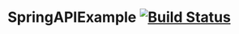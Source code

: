 # SpringAPIExample [![Build Status](https://travis-ci.org/tompais/SpringAPIExample.svg?branch=develop)](https://travis-ci.org/tompais/SpringAPIExample)
